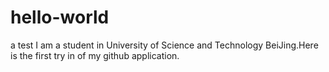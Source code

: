 # hello-world
a test
I am a student in University of Science and Technology BeiJing.Here is the first try in of my github application.
